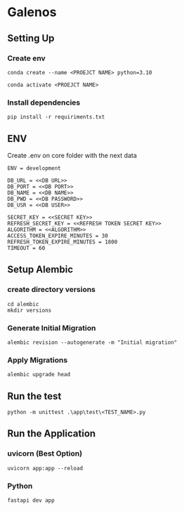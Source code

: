 # Galenos
## Setting Up

### Create env
```shell
conda create --name <PROEJCT NAME> python=3.10
```

```shell
conda activate <PROEJCT NAME>
```

### Install dependencies
```shell
pip install -r requiriments.txt
```

## ENV
Create .env on core folder with the next data
```shell
ENV = development

DB_URL = <<DB URL>>
DB_PORT = <<DB PORT>>
DB_NAME = <<DB NAME>>
DB_PWD = <<DB PASSWORD>>
DB_USR = <<DB USER>>

SECRET_KEY = <<SECRET KEY>>
REFRESH_SECRET_KEY = <<REFRESH TOKEN SECRET KEY>>
ALGORITHM = <<ALGORITHM>>
ACCESS_TOKEN_EXPIRE_MINUTES = 30
REFRESH_TOKEN_EXPIRE_MINUTES = 1800
TIMEOUT = 60

```

## Setup Alembic
### create directory versions
```shell
cd alembic 
mkdir versions
```
### Generate Initial Migration
```shell
alembic revision --autogenerate -m "Initial migration"
```

### Apply Migrations
```shell
alembic upgrade head
```

## Run the test
```shell
python -m unittest .\app\test\<TEST_NAME>.py
```

## Run the Application

### uvicorn (Best Option)
```shell
uvicorn app:app --reload
```

### Python
```shell
fastapi dev app
```

